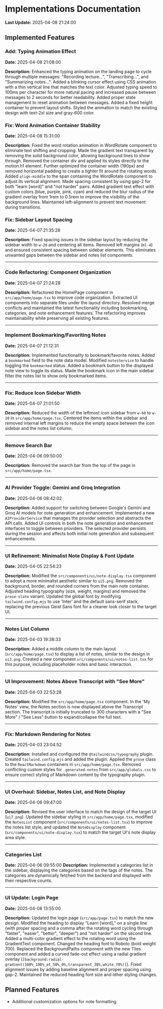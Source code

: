 # Implementations Documentation

**Last Update:** 2025-04-08 21:24:00

## Implemented Features

### Add: Typing Animation Effect
**Date:** 2025-04-08 21:08:00

**Description:** Enhanced the typing animation on the landing page to cycle through multiple messages: "Recording lecture...", "Transcribing...", and "Summarizing notes...". Added a blinking cursor effect using CSS animation with a thin vertical line that matches the text color. Adjusted typing speed to 100ms per character for more natural pacing and increased pause between messages to 2 seconds for better readability. Added proper state management to reset animation between messages. Added a fixed height container to prevent layout shifts. Styled the animation to match the existing design with text-2xl size and gray-600 color.


### Fix: Word Animation Container Stability
**Date:** 2025-04-08 15:31:00

**Description:** Fixed the word rotation animation in WordRotate component to eliminate text shifting and cropping. Made the gradient text transparent by removing the solid background color, allowing background lines to show through. Removed the container div and applied its styles directly to the motion.h1 element. Further optimized the container width (190px) and removed horizontal padding to create a tighter fit around the rotating words. Added `align-middle` to the span containing the WordRotate component to adjust its vertical alignment. Made spacing consistent by using gap-2 for both "learn [word]" and "not harder" pairs. Added gradient text effect with custom colors (blue, purple, pink, cyan) and reduced the blur radius of the gradient overlay from 1rem to 0.5rem to improve the visibility of the background lines. Maintained left-alignment to prevent text movement during transitions.


### Fix: Sidebar Layout Spacing
**Date:** 2025-04-07 21:35:28

**Description:** Fixed spacing issues in the sidebar layout by reducing the sidebar width to `w-20` and centering all items. Removed left margins (`ml-4`) and ensured consistent spacing between sidebar elements. This eliminates unwanted gaps between the sidebar and notes list components.

---

### Code Refactoring: Component Organization
**Date:** 2025-04-07 21:24:28

**Description:** Refactored the HomePage component in `src/app/home/page.tsx` to improve code organization. Extracted UI components into separate files under the layout directory. Resolved merge conflicts and maintained the latest functionality including bookmarking, categories, and note enhancement features. The refactoring improves maintainability while preserving all existing features.

---

### Implement Bookmarking/Favoriting Notes
**Date:** 2025-04-07 21:12:31

**Description:** Implemented functionality to bookmark/favorite notes. Added a `bookmarked` field to the note data model. Modified `notesService` to handle toggling the `bookmarked` status. Added a bookmark button to the displayed note view to toggle its status. Made the bookmark icon in the main sidebar filter the notes list to show only bookmarked items.

---

### Fix: Reduce Icon Sidebar Width
**Date:** 2025-04-07 21:01:50

**Description:** Reduced the width of the leftmost icon sidebar from `w-60` to `w-20` in `src/app/home/page.tsx`. Centered the items within the sidebar and removed internal left margins to reduce the empty space between the icon sidebar and the notes list column.

---

### Remove Search Bar
**Date:** 2025-04-06 09:50:00

**Description:** Removed the search bar from the top of the page in `src/app/home/page.tsx`.

---

### AI Provider Toggle: Gemini and Groq Integration
**Date:** 2025-04-06 08:42:02

**Description:** Added support for switching between Google's Gemini and Groq AI models for note generation and enhancement. Implemented a new `AIProviderService` that manages the provider selection and abstracts the API calls. Added UI controls in both the note generation and enhancement interfaces to toggle between providers. The selected provider persists during the session and affects both initial note generation and subsequent enhancements.

---

### UI Refinement: Minimalist Note Display & Font Update
**Date:** 2025-04-05 22:54:23

**Description:** Modified the `src/components/ui/note-display.tsx` component to adopt a more minimalist aesthetic similar to `ui5.png`. Removed the background, border, and rounded corners from the main note container. Adjusted heading typography (size, weight, margins) and removed the `prose-slate` variant. Updated the global font by modifying `tailwind.config.mjs` to use 'Inter' and the default sans-serif stack, replacing the previous Geist Sans font for a cleaner look closer to the target UI.

---

### Notes List Column
**Date:** 2025-04-03 19:38:33

**Description:** Added a middle column to the main layout (`src/app/home/page.tsx`) to display a list of notes, similar to the design in `ui3.png`. Created a new component `src/components/ui/notes-list.tsx` for this purpose, including placeholder notes and basic interaction.

---

### UI Improvement: Notes Above Transcript with "See More"
**Date:** 2025-04-03 22:53:28

**Description:** Modified the `src/app/home/page.tsx` component. In the 'My Notes' view, the Notes section is now displayed above the Transcript section. The transcript is initially truncated to 300 characters with a "See More" / "See Less" button to expand/collapse the full text.

---

### Fix: Markdown Rendering for Notes
**Date:** 2025-04-03 23:04:52

**Description:** Installed and configured the `@tailwindcss/typography` plugin. Created `tailwind.config.mjs` and added the plugin. Applied the `prose` class to the `ReactMarkdown` containers in `src/app/home/page.tsx`. Removed conflicting custom styles for `.generated-notes` from `src/app/globals.css` to ensure correct styling of Markdown content by the typography plugin.

---

### UI Overhaul: Sidebar, Notes List, and Note Display
**Date:** 2025-04-06 09:47:00

**Description:** Revised the user interface to match the design of the target UI (`ui7.png`). Updated the sidebar styling in `src/app/home/page.tsx`, modified the `NotesList` component (`src/components/ui/notes-list.tsx`) to improve the notes list style, and updated the `NoteDisplay` component (`src/components/ui/note-display.tsx`) to match the target UI's note display area style.

---

### Categories List
**Date:** 2025-04-06 09:55:00
**Description:** Implemented a categories list in the sidebar, displaying the categories based on the tags of the notes. The categories are dynamically fetched from the backend and displayed with their respective counts.

---

### UI Update: Login Page
**Date:** 2025-04-08 13:55:00

**Description:** Updated the login page (`src/app/page.tsx`) to match the new design. Modified the heading to display "Learn [word]," on a single line (with proper spacing and a comma after the rotating word cycling through "faster", "easier", "better", "deeper") and "not harder" on the second line. Added a multi-color gradient effect to the rotating word using the GradientText component. Changed the heading font to Roboto (bold weight 700). Replaced the BackgroundPaths component with the new Tiles component and added a curved fade-out effect using a radial gradient overlay (`[background:radial-gradient(100%_100%_at_50%_0%,transparent_30%,white_70%)]`). Fixed alignment issues by adding baseline alignment and proper spacing using gap-2. Maintained the reduced heading font size and other styling changes.
## Planned Features

- Additional customization options for note formatting